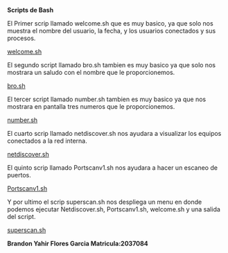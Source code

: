 **Scripts de Bash**


El Primer scrip llamado welcome.sh que es muy basico, ya que solo nos muestra el nombre del usuario, la fecha, y los usuarios conectados y sus procesos.

[welcome.sh](https://github.com/BR4ND0NFL0RES/PIALABPROGRA/blob/c4b9cea184cc132c6d936440e272f6a1aab037de/ScriptingBash/welcome.sh)


El segundo script llamado bro.sh tambien es muy basico ya que solo nos mostrara un saludo con el nombre que le proporcionemos.

[bro.sh](https://github.com/BR4ND0NFL0RES/PIALABPROGRA/blob/c4b9cea184cc132c6d936440e272f6a1aab037de/ScriptingBash/bro.sh)


El tercer script llamado number.sh tambien es muy basico ya que nos mostrara en pantalla tres numeros que le proporcionemos.

[number.sh](https://github.com/BR4ND0NFL0RES/PIALABPROGRA/blob/c4b9cea184cc132c6d936440e272f6a1aab037de/ScriptingBash/number.sh)


El cuarto scrip llamado netdiscover.sh nos ayudara a visualizar los equipos conectados a la red interna.

[netdiscover.sh](https://github.com/BR4ND0NFL0RES/PIALABPROGRA/blob/c4b9cea184cc132c6d936440e272f6a1aab037de/ScriptingBash/netdiscover%20(1).sh)


El quinto scrip llamado Portscanv1.sh nos ayudara a hacer un escaneo de puertos.

[Portscanv1.sh](https://github.com/BR4ND0NFL0RES/PIALABPROGRA/blob/c4b9cea184cc132c6d936440e272f6a1aab037de/ScriptingBash/portscanv1.sh)


Y por ultimo el scrip superscan.sh nos despliega un menu en donde podemos ejecutar Netdiscover.sh, Portscanv1.sh, welcome.sh y una salida del script.

[superscan.sh](https://github.com/BR4ND0NFL0RES/PIALABPROGRA/blob/c4b9cea184cc132c6d936440e272f6a1aab037de/ScriptingBash/superscan.sh)


**Brandon Yahir Flores Garcia  Matricula:2037084**
